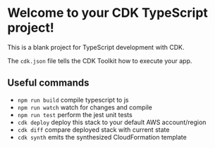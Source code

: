 # Welcome to your CDK TypeScript project!

This is a blank project for TypeScript development with CDK.

The `cdk.json` file tells the CDK Toolkit how to execute your app.


## Useful commands

- `npm run build` compile typescript to js
- `npm run watch` watch for changes and compile
- `npm run test` perform the jest unit tests
- `cdk deploy` deploy this stack to your default AWS account/region
- `cdk diff` compare deployed stack with current state
- `cdk synth` emits the synthesized CloudFormation template

